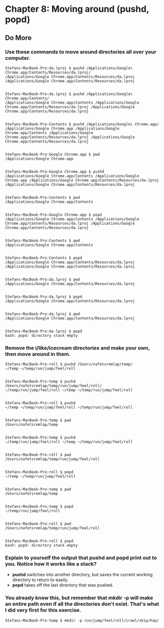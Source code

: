 
# Chapter 8: Moving around (pushd, popd)

## Do More

### Use these commands to move around directories all over your computer.

    Stefans-MacBook-Pro:da.lproj $ pushd /Applications/Google\ Chrome.app/Contents/Resources/da.lproj/
    /Applications/Google Chrome.app/Contents/Resources/da.lproj /Applications/Google Chrome.app/Contents/Resources/da.lproj
    
    
    Stefans-MacBook-Pro:da.lproj $ pushd /Applications/Google\ Chrome.app/Contents/
    /Applications/Google Chrome.app/Contents /Applications/Google Chrome.app/Contents/Resources/da.lproj /Applications/Google Chrome.app/Contents/Resources/da.lproj
    
    
    Stefans-MacBook-Pro:Contents $ pushd /Applications/Google\ Chrome.app/
    /Applications/Google Chrome.app /Applications/Google Chrome.app/Contents /Applications/Google Chrome.app/Contents/Resources/da.lproj /Applications/Google Chrome.app/Contents/Resources/da.lproj
    
    
    Stefans-MacBook-Pro:Google Chrome.app $ pwd
    /Applications/Google Chrome.app
    
    
    Stefans-MacBook-Pro:Google Chrome.app $ pushd
    /Applications/Google Chrome.app/Contents /Applications/Google Chrome.app /Applications/Google Chrome.app/Contents/Resources/da.lproj /Applications/Google Chrome.app/Contents/Resources/da.lproj
    
    
    Stefans-MacBook-Pro:Contents $ pwd
    /Applications/Google Chrome.app/Contents
    
    
    Stefans-MacBook-Pro:Google Chrome.app $ popd
    /Applications/Google Chrome.app/Contents /Applications/Google Chrome.app/Contents/Resources/da.lproj /Applications/Google Chrome.app/Contents/Resources/da.lproj
    
    
    Stefans-MacBook-Pro:Contents $ pwd
    /Applications/Google Chrome.app/Contents
    
    
    Stefans-MacBook-Pro:Contents $ popd
    /Applications/Google Chrome.app/Contents/Resources/da.lproj /Applications/Google Chrome.app/Contents/Resources/da.lproj
    
    
    Stefans-MacBook-Pro:da.lproj $ pwd
    /Applications/Google Chrome.app/Contents/Resources/da.lproj
    
    
    Stefans-MacBook-Pro:da.lproj $ popd
    /Applications/Google Chrome.app/Contents/Resources/da.lproj
    
    
    Stefans-MacBook-Pro:da.lproj $ pwd
    /Applications/Google Chrome.app/Contents/Resources/da.lproj
    
    
    Stefans-MacBook-Pro:da.lproj $ popd
    bash: popd: directory stack empty
    
### Remove the i/like/icecream directories and make your own, then move around in them.

    Stefans-MacBook-Pro:roll $ pushd /Users/nafetsremlap/temp/
    ~/temp ~/temp/run/jump/feel/roll
    
    
    Stefans-MacBook-Pro:temp $ pushd /Users/nafetsremlap/temp/run/jump/feel/roll/
    ~/temp/run/jump/feel/roll ~/temp ~/temp/run/jump/feel/roll
    
    
    Stefans-MacBook-Pro:roll $ pushd
    ~/temp ~/temp/run/jump/feel/roll ~/temp/run/jump/feel/roll
    
    
    Stefans-MacBook-Pro:temp $ pwd
    /Users/nafetsremlap/temp
    
    
    Stefans-MacBook-Pro:temp $ pushd
    ~/temp/run/jump/feel/roll ~/temp ~/temp/run/jump/feel/roll
    
    
    Stefans-MacBook-Pro:roll $ pwd
    /Users/nafetsremlap/temp/run/jump/feel/roll
    
    
    Stefans-MacBook-Pro:roll $ popd
    ~/temp ~/temp/run/jump/feel/roll
    
    
    Stefans-MacBook-Pro:temp $ pwd
    /Users/nafetsremlap/temp
    
    
    Stefans-MacBook-Pro:temp $ popd
    ~/temp/run/jump/feel/roll
    
    
    Stefans-MacBook-Pro:roll $ pwd
    /Users/nafetsremlap/temp/run/jump/feel/roll
    
    
    Stefans-MacBook-Pro:roll $ popd
    bash: popd: directory stack empty
    
### Explain to yourself the output that pushd and popd print out to you. Notice how it works like a stack?

   * __pushd__ switches into another directory, but saves the current working directory to return to easily.
   * __popd__ takes off the last directory that was pushed.

### You already know this, but remember that mkdir -p will make an entire path even if all the directories don't exist. That's what I did very first for this exercise.

    Stefans-MacBook-Pro:temp $ mkdir -p run/jump/feel/roll/crawl/skip/hop/
    
